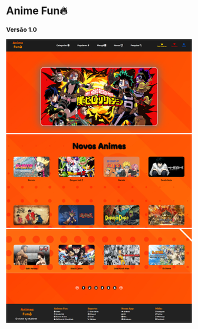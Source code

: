 # Anime Fun🔥

### Versão 1.0

![Alt text](<img/readme img1.png>)
![Alt text](<img/readme img2.png>)
![Alt text](<img/readme img3.png>)
